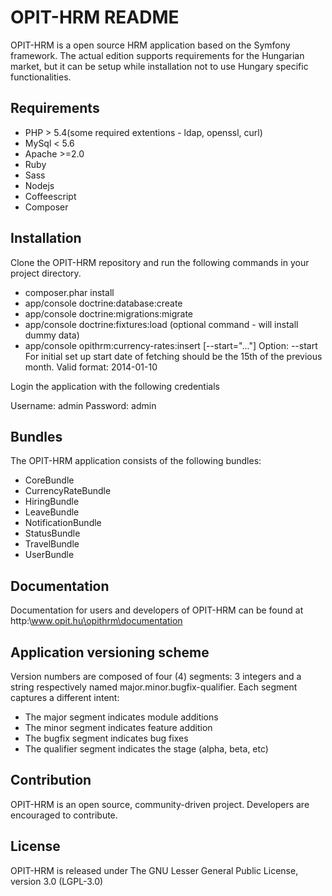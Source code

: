 OPIT-HRM README
========================

OPIT-HRM is a open source HRM application based on the Symfony framework.
The actual edition supports requirements for the Hungarian market,
but it can be setup while installation not to use Hungary specific functionalities.

Requirements
------------

* PHP > 5.4(some required extentions - ldap, openssl, curl)
* MySql < 5.6
* Apache >=2.0
* Ruby
* Sass
* Nodejs
* Coffeescript
* Composer

Installation
------------

Clone the OPIT-HRM repository and run the following commands in your
project directory.

 * composer.phar install
 * app/console doctrine:database:create
 * app/console doctrine:migrations:migrate
 * app/console doctrine:fixtures:load  (optional command - will install dummy data)
 * app/console opithrm:currency-rates:insert [--start="..."]
    Option:
    --start  For initial set up start date of fetching should be the 15th of
    the previous month. Valid format: 2014-01-10


Login the application with the following credentials

Username: admin
Password: admin

Bundles
------------

The OPIT-HRM application consists of the following bundles:

  * CoreBundle
  * CurrencyRateBundle
  * HiringBundle
  * LeaveBundle
  * NotificationBundle
  * StatusBundle
  * TravelBundle
  * UserBundle

Documentation
------------

Documentation for users and developers of OPIT-HRM can be found at http:\\www.opit.hu\opithrm\documentation

Application versioning scheme
------------

Version numbers are composed of four (4) segments: 3 integers and a string respectively named major.minor.bugfix-qualifier.
Each segment captures a different intent:

  * The major segment indicates module additions
  * The minor segment indicates feature addition
  * The bugfix segment indicates bug fixes
  * The qualifier segment indicates the stage (alpha, beta, etc)

Contribution
------------

OPIT-HRM is an open source, community-driven project. Developers are
encouraged to contribute.

License
------------

OPIT-HRM is released under The GNU Lesser General Public License, version 3.0 (LGPL-3.0)